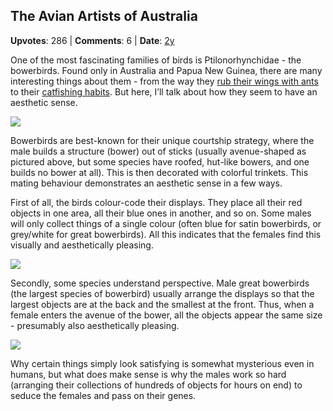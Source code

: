## The Avian Artists of Australia
    
**Upvotes**: 286 | **Comments**: 6 | **Date**: [2y](https://www.quora.com/Do-animals-monkeys-dolphins-dogs-etc-have-their-own-sense-of-what-is-physically-beautiful-and-what-is-ugly/answer/Gary-Meaney)

One of the most fascinating families of birds is Ptilonorhynchidae - the bowerbirds. Found only in Australia and Papua New Guinea, there are many interesting things about them - from the way they [rub their wings with ants](https://en.wikipedia.org/wiki/Anting_(bird_activity)#History "en.wikipedia.org") to their [catfishing habits](https://www.digitalspy.com/tv/a816683/planet-earth-bird-catfished-heart-david-attenborough-narrates/ "www.digitalspy.com"). But here, I’ll talk about how they seem to have an aesthetic sense.

![](https://qph.fs.quoracdn.net/main-qimg-fcab61c5c2ba976bc1c5b9bf15d4cfd8-lq)

Bowerbirds are best-known for their unique courtship strategy, where the male builds a structure (bower) out of sticks (usually avenue-shaped as pictured above, but some species have roofed, hut-like bowers, and one builds no bower at all). This is then decorated with colorful trinkets. This mating behaviour demonstrates an aesthetic sense in a few ways.

First of all, the birds colour-code their displays. They place all their red objects in one area, all their blue ones in another, and so on. Some males will only collect things of a single colour (often blue for satin bowerbirds, or grey/white for great bowerbirds). All this indicates that the females find this visually and aesthetically pleasing.

![](https://qph.fs.quoracdn.net/main-qimg-4d969704127095518a40b87e142da727-lq)

Secondly, some species understand perspective. Male great bowerbirds (the largest species of bowerbird) usually arrange the displays so that the largest objects are at the back and the smallest at the front. Thus, when a female enters the avenue of the bower, all the objects appear the same size - presumably also aesthetically pleasing.

![](https://qph.fs.quoracdn.net/main-qimg-b4a2c5893d8c00fe8431b76fad0ae707-lq)

Why certain things simply look satisfying is somewhat mysterious even in humans, but what does make sense is why the males work so hard (arranging their collections of hundreds of objects for hours on end) to seduce the females and pass on their genes.

